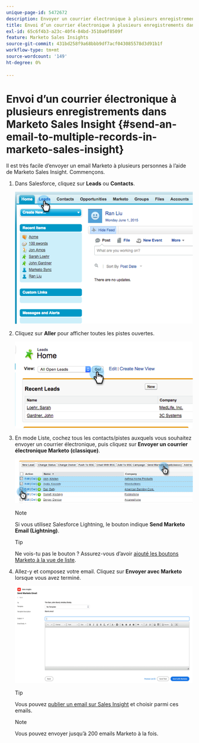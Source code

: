 ```yaml
---
unique-page-id: 5472672
description: Envoyer un courrier électronique à plusieurs enregistrements dans Marketo Sales Insight - Marketo Docs - Documentation du produit
title: Envoi d’un courrier électronique à plusieurs enregistrements dans Marketo Sales Insight
exl-id: 65c6f4b3-a23c-40f4-84bd-3510a0f8509f
feature: Marketo Sales Insights
source-git-commit: 431bd258f9a68bbb9df7acf043085578d3d91b1f
workflow-type: tm+mt
source-wordcount: '149'
ht-degree: 0%

---
```


# Envoi d’un courrier électronique à plusieurs enregistrements dans Marketo Sales Insight {#send-an-email-to-multiple-records-in-marketo-sales-insight}

Il est très facile d’envoyer un email Marketo à plusieurs personnes à l’aide de Marketo Sales Insight. Commençons.

1. Dans Salesforce, cliquez sur **Leads** ou **Contacts**.

   ![](assets/send-an-email-to-multiple-records-in-marketo-sales-insight-1.png)

1. Cliquez sur **Aller** pour afficher toutes les pistes ouvertes.

   ![](assets/send-an-email-to-multiple-records-in-marketo-sales-insight-2.png)

1. En mode Liste, cochez tous les contacts/pistes auxquels vous souhaitez envoyer un courrier électronique, puis cliquez sur **Envoyer un courrier électronique Marketo (classique)**.

   ![](assets/send-an-email-to-multiple-records-in-marketo-sales-insight-3.png)

   >[!NOTE]
   >
   >Si vous utilisez Salesforce Lightning, le bouton indique **Send Marketo Email (Lightning)**.

   >[!TIP]
   >
   >Ne vois-tu pas le bouton ? Assurez-vous d’avoir [ajouté les boutons Marketo à la vue de liste](/help/marketo/product-docs/marketo-sales-insight/msi-for-salesforce/configuration/add-bulk-action-buttons-to-salesforce-classic.md).

1. Allez-y et composez votre email. Cliquez sur **Envoyer avec Marketo** lorsque vous avez terminé.

   ![](assets/send-an-email-to-multiple-records-in-marketo-sales-insight-4.png)

   >[!TIP]
   >
   >Vous pouvez [publier un email sur Sales Insight](/help/marketo/product-docs/marketo-sales-insight/msi-for-salesforce/features/actions-in-the-msi-panel/send-marketo-email/publish-an-email-to-sales-insight.md) et choisir parmi ces emails.

   >[!NOTE]
   >
   >Vous pouvez envoyer jusqu’à 200 emails Marketo à la fois.
